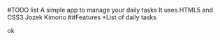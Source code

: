 #TODO list
A simple app to manage your daily tasks
It uses HTML5 and CSS3
Jozek Kimono
##Features
*List of daily tasks

ok